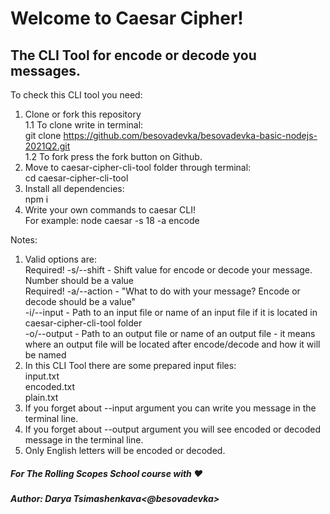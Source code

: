 # Welcome to Caesar Cipher!
## The CLI Tool for encode or decode you messages.  

To check this CLI tool you need:

1. Clone or fork this repository  
1.1 To clone write in terminal:  
git clone https://github.com/besovadevka/besovadevka-basic-nodejs-2021Q2.git  
1.2 To fork press the fork button on Github.  
2. Move to caesar-cipher-cli-tool folder through terminal:  
cd caesar-cipher-cli-tool  
3. Install all dependencies:  
npm i  
4. Write your own commands to caesar CLI!  
For example: node caesar -s 18 -a encode  

Notes:
1. Valid options are:  
Required! -s/--shift - Shift value for encode or decode your message. Number should be a value  
Required! -a/--action - "What to do with your message? Encode or decode should be a value"  
-i/--input - Path to an input file or name of an input file if it is located in caesar-cipher-cli-tool folder  
-o/--output - Path to an output file or name of an output file - it means where an output file will be located after encode/decode and how it will be named  
2. In this CLI Tool there are some prepared input files:  
input.txt  
encoded.txt  
plain.txt  
3. If you forget about --input argument you can write you message in the terminal line.
4. If you forget about --output argument you will see encoded or decoded message in the terminal line.
5. Only English letters will be encoded or decoded.

##### For The Rolling Scopes School course with ♥
##### Author: Darya Tsimashenkava<@besovadevka>
